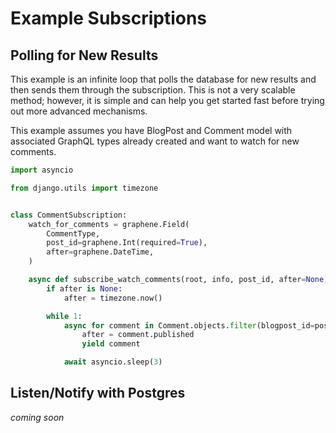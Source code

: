 # Example Subscriptions

## Polling for New Results

This example is an infinite loop that polls the database for new results and then sends them through the subscription. This is not a very scalable method; however, it is simple and can help you get started fast before trying out more advanced mechanisms.

This example assumes you have BlogPost and Comment model with associated GraphQL types already created and want to watch for new comments.

```python
import asyncio

from django.utils import timezone


class CommentSubscription:
    watch_for_comments = graphene.Field(
        CommentType,
        post_id=graphene.Int(required=True),
        after=graphene.DateTime,
    )

    async def subscribe_watch_comments(root, info, post_id, after=None):
        if after is None:
            after = timezone.now()

        while 1:
            async for comment in Comment.objects.filter(blogpost_id=post_id, published__gt=after).order_by('published')[:100]:
                after = comment.published
                yield comment

            await asyncio.sleep(3)
```

## Listen/Notify with Postgres

*coming soon*
